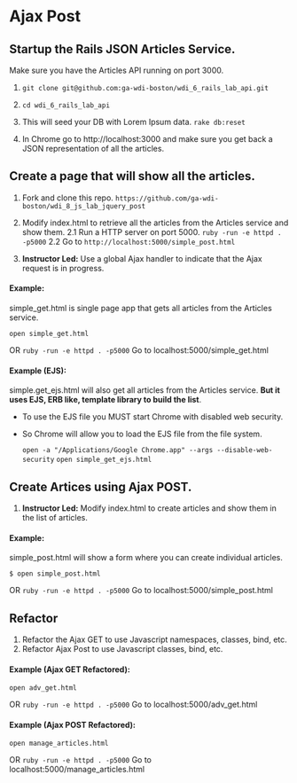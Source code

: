 # Ajax Post
## Startup the Rails JSON Articles Service.
 Make sure you have the Articles API running on port 3000.

1.  ``git clone git@github.com:ga-wdi-boston/wdi_6_rails_lab_api.git``

2.  ``cd wdi_6_rails_lab_api``


3.  This will seed your DB with Lorem Ipsum data.
	``rake db:reset ``

4. In Chrome go to http://localhost:3000 and make sure you
  get back a JSON representation of all the articles.

## Create a page that will show all the articles.
1. Fork and clone this repo.
	``https://github.com/ga-wdi-boston/wdi_8_js_lab_jquery_post``

2. Modify index.html to retrieve all the articles from the Articles service
and show them.
2.1 Run a HTTP server on port 5000.
  ``ruby -run -e httpd . -p5000``
2.2  Go to
  ``http://localhost:5000/simple_post.html``

3. **Instructor Led:** Use a global Ajax handler to indicate that the Ajax request is in progress.

#### Example:

simple_get.html is single page app that gets all articles from the Articles service.

  ``open simple_get.html``

OR
  ``ruby -run -e httpd . -p5000``
  Go to localhost:5000/simple_get.html

#### Example (EJS):
simple.get_ejs.html will also get all articles from the Articles service.
	__But it uses EJS, ERB like, template library to build the list__.

* To use the EJS file you MUST start Chrome with disabled web security.
* So Chrome will allow you to load the EJS file from the file system.

  ``open -a "/Applications/Google Chrome.app" --args --disable-web-security``
  ``open simple_get_ejs.html``



## Create Artices using Ajax POST.

1. **Instructor Led:** Modify index.html to create articles and show them in the list of articles.

#### Example:
simple_post.html will show a form where you can create individual articles.

  ``$ open simple_post.html``

OR
  ``ruby -run -e httpd . -p5000``
  Go to localhost:5000/simple_post.html

## Refactor
1. Refactor the Ajax GET to use Javascript namespaces, classes, bind, etc.
2. Refactor Ajax Post to use Javascript classes, bind, etc.

#### Example (Ajax GET Refactored):

  ``open adv_get.html``

  OR
  ``ruby -run -e httpd . -p5000``
  Go to localhost:5000/adv_get.html


#### Example (Ajax POST Refactored):

  ``open manage_articles.html``

  OR
  ``ruby -run -e httpd . -p5000``
  Go to localhost:5000/manage_articles.html
